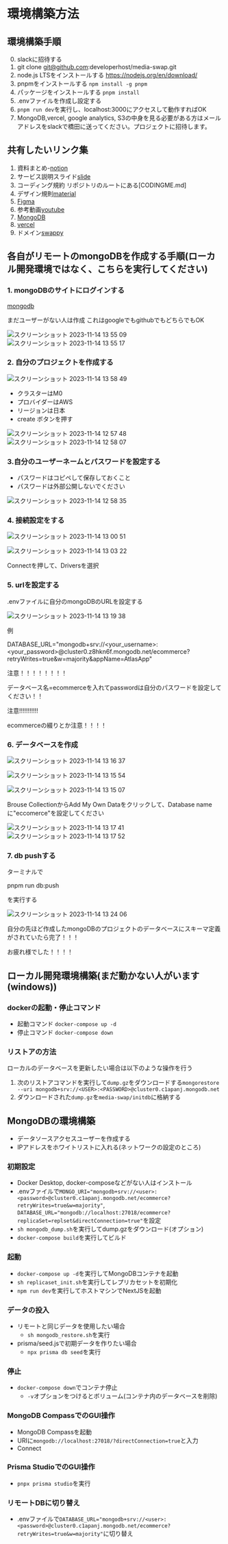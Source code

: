 # 環境構築方法

## 環境構築手順

0. slackに招待する
1. git clone <git@github.com>:developerhost/media-swap.git
2. node.js LTSをインストールする <https://nodejs.org/en/download/>
3. pnpmをインストールする `npm install -g pnpm`
4. パッケージをインストールする `pnpm install`
5. .envファイルを作成し設定する
6. `pnpm run dev`を実行し、localhost:3000にアクセスして動作すればOK
7. MongoDB,vercel, google analytics, S3の中身を見る必要がある方はメールアドレスをslackで橋田に送ってください。プロジェクトに招待します。

## 共有したいリンク集

1. 資料まとめ-[notion](https://ring-brand-8a1.notion.site/web-a21f7d21402e4837bee9dc095379d784?pvs=4)
2. サービス説明スライド[slide](https://docs.google.com/presentation/d/1bpopnTWIMddWTKF0L7PbIC5OX9K09WoX1sfmDqGdR6c/edit?usp=sharing)
3. コーディング規約 リポジトリのルートにある[CODINGME.md]
4. デザイン規則[material](https://m3.material.io/components/buttons/overview)
5. [Figma](https://www.figma.com/file/hGDNS4SqUcCFPEO7QktPpm/Untitled?type=design&node-id=0-1&mode=design&t=RXinljJlgKGIVOjm-0)
6. 参考動画[youtube](https://www.youtube.com/watch?v=PGPGcKBpAk8&t=18s)
7. [MongoDB](https://cloud.mongodb.com/v2/650570ecc24c6674dfe276c1#/overview)
8. [vercel](https://vercel.com/dirtyman69/media-swap)
9. ドメイン[swappy](https://www.swappy.jp/)

## 各自がリモートのmongoDBを作成する手順(ローカル開発環境ではなく、こちらを実行してください)

### 1. mongoDBのサイトにログインする

[mongodb](https://www.mongodb.com/ja-jp)

まだユーザーがない人は作成
これはgoogleでもgithubでもどちらでもOK

![スクリーンショット 2023-11-14 13 55 09](https://github.com/developerhost/media-swap/assets/50170789/b9ef59a2-4d1a-4b11-afc9-9ef265a3ab19)
![スクリーンショット 2023-11-14 13 55 17](https://github.com/developerhost/media-swap/assets/50170789/b9f28296-38fe-4362-ba96-0157e6b169a4)

### 2. 自分のプロジェクトを作成する

![スクリーンショット 2023-11-14 13 58 49](https://github.com/developerhost/media-swap/assets/50170789/e92795ba-0758-4f0f-a683-7c2ec05e13b7)

- クラスターはM0
- プロバイダーはAWS
- リージョンは日本
- create ボタンを押す

![スクリーンショット 2023-11-14 12 57 48](https://github.com/developerhost/media-swap/assets/50170789/e52341b5-575f-4f41-af1e-232f0d636b45)
![スクリーンショット 2023-11-14 12 58 07](https://github.com/developerhost/media-swap/assets/50170789/b3b5ad2b-f6ee-486a-90bf-ff5cb93bed81)

### 3.自分のユーザーネームとパスワードを設定する

- パスワードはコピペして保存しておくこと
- パスワードは外部公開しないでください

![スクリーンショット 2023-11-14 12 58 35](https://github.com/developerhost/media-swap/assets/50170789/e42a4a0f-81ec-4037-a6fd-94eeaa753adb)

### 4. 接続設定をする

![スクリーンショット 2023-11-14 13 00 51](https://github.com/developerhost/media-swap/assets/50170789/763dee5c-9e3d-419c-8add-64aaff73eb08)

![スクリーンショット 2023-11-14 13 03 22](https://github.com/developerhost/media-swap/assets/50170789/586e9379-d6b3-40a9-b70e-230b9ab43045)

Connectを押して、Driversを選択

### 5. urlを設定する

.envファイルに自分のmongoDBのURLを設定する

![スクリーンショット 2023-11-14 13 19 38](https://github.com/developerhost/media-swap/assets/50170789/3c9cca85-52a3-48cc-978e-1f325ba4728b)


例

DATABASE_URL="mongodb+srv://<your_username>:<your_password>@cluster0.z8hkn6f.mongodb.net/ecommerce?retryWrites=true&w=majority&appName=AtlasApp"

注意！！！！！！！！

データベース名=ecommerceを入れてpasswordは自分のパスワードを設定してください！！

注意!!!!!!!!!!!


ecommerceの綴りとか注意！！！！


### 6. データベースを作成

![スクリーンショット 2023-11-14 13 16 37](https://github.com/developerhost/media-swap/assets/50170789/b1d6c775-0343-417e-a0a3-e128ea5b113b)

![スクリーンショット 2023-11-14 13 15 54](https://github.com/developerhost/media-swap/assets/50170789/a2644ae0-7764-454f-b9fe-aec59f9c2b77)

![スクリーンショット 2023-11-14 13 15 07](https://github.com/developerhost/media-swap/assets/50170789/54f6a1ab-b727-46f9-917d-b85c3e298678)

Brouse CollectionからAdd My Own Dataをクリックして、Database nameに"eccomerce"を設定してください


![スクリーンショット 2023-11-14 13 17 41](https://github.com/developerhost/media-swap/assets/50170789/e84d69c6-6e75-4de8-aa74-23ba629f9947)
![スクリーンショット 2023-11-14 13 17 52](https://github.com/developerhost/media-swap/assets/50170789/07992f26-91ac-4491-88a7-8d7117a7ba51)


### 7. db pushする

ターミナルで

pnpm run db:push

を実行する

![スクリーンショット 2023-11-14 13 24 06](https://github.com/developerhost/media-swap/assets/50170789/56b320f2-385e-4866-aef6-f737670c0a6b)

自分の先ほど作成したmongoDBのプロジェクトのデータベースにスキーマ定義がされていたら完了！！！

お疲れ様でした！！！！


## ローカル開発環境構築(まだ動かない人がいます(windows))

### dockerの起動・停止コマンド

- 起動コマンド `docker-compose up -d`
- 停止コマンド `docker-compose down`
  
### リストアの方法

ローカルのデータベースを更新したい場合は以下のような操作を行う

1. 次のリストアコマンドを実行して`dump.gz`をダウンロードする`mongorestore --uri mongodb+srv://<USER>:<PASSWORD>@cluster0.c1apanj.mongodb.net`
2. ダウンロードされた`dump.gz`を`media-swap/initdb`に格納する

## MongoDBの環境構築

- データソースアクセスユーザーを作成する
- IPアドレスをホワイトリストに入れる(ネットワークの設定のところ)

### 初期設定

- Docker Desktop, docker-composeなどがない人はインストール
- .envファイルで`MONGO_URI="mongodb+srv://<user>:<password>@cluster0.c1apanj.mongodb.net/ecommerce?retryWrites=true&w=majority"`, `DATABASE_URL="mongodb://localhost:27018/ecommerce?replicaSet=replset&directConnection=true"`を設定
- `sh mongodb_dump.sh`を実行してdump.gzをダウンロード(オプション)
- `docker-compose build`を実行してビルド

### 起動

- `docker-compose up -d`を実行してMongoDBコンテナを起動
- `sh replicaset_init.sh`を実行してレプリカセットを初期化
- `npm run dev`を実行してホストマシンでNextJSを起動

### データの投入

- リモートと同じデータを使用したい場合
  - `sh mongodb_restore.sh`を実行
- prisma/seed.jsで初期データを作りたい場合
  - `npx prisma db seed`を実行

### 停止

- `docker-compose down`でコンテナ停止
  - `-v`オプションをつけるとボリューム(コンテナ内のデータベースを削除)

### MongoDB CompassでのGUI操作

- MongoDB Compassを起動
- URIに`mongodb://localhost:27018/?directConnection=true`と入力
- Connect

### Prisma StudioでのGUI操作

- `pnpx prisma studio`を実行

### リモートDBに切り替え

- .envファイルで`DATABASE_URL="mongodb+srv://<user>:<password>@cluster0.c1apanj.mongodb.net/ecommerce?retryWrites=true&w=majority"`に切り替え
